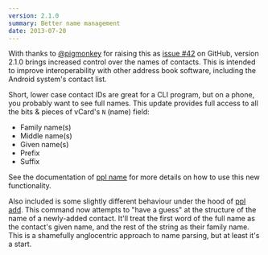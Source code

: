 ```yaml
---
version: 2.1.0
summary: Better name management
date: 2013-07-20
---
```


With thanks to [@pigmonkey](https://github.com/pigmonkey) for raising this as
[issue #42](https://github.com/hendotcat/ppl/issues/42) on GitHub, version 2.1.0
brings increased control over the names of contacts. This is intended to improve
interoperability with other address book software, including the Android
system's contact list.

Short, lower case contact IDs are great for a CLI program, but on a phone, you
probably want to see full names. This update provides full access to all the
bits & pieces of vCard's `N` (name) field:

* Family name(s)
* Middle name(s)
* Given name(s)
* Prefix
* Suffix

See the documentation of [ppl name](/commands/name/) for more
details on how to use this new functionality.

Also included is some slightly different behaviour under the hood of [ppl
add](/commands/name/).  This command now attempts to "have a
guess" at the structure of the name of a newly-added contact. It'll treat the
first word of the full name as the contact's given name, and the rest of the
string as their family name. This is a shamefully anglocentric approach to name
parsing, but at least it's a start.

